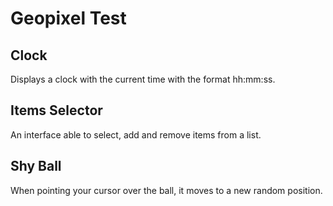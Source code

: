 # Geopixel Test

## Clock
Displays a clock with the current time with the format hh:mm:ss.

## Items Selector
An interface able to select, add and remove items from a list.

## Shy Ball
When pointing your cursor over the ball, it moves to a new random position.



